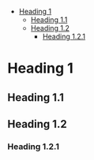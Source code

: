 <!-- TOC -->
* [Heading 1](#heading-1)
  * [Heading 1.1](#heading-11)
  * [Heading 1.2](#heading-12)
    * [Heading 1.2.1](#heading-121)
<!-- TOC -->

# Heading 1

## Heading 1.1

## Heading 1.2

### Heading 1.2.1